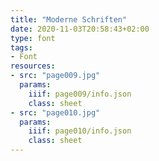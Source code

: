 ```yaml
---
title: "Moderne Schriften"
date: 2020-11-03T20:58:43+02:00
type: font
tags:
- Font
resources:
- src: "page009.jpg"
  params:
    iiif: page009/info.json
    class: sheet
- src: "page010.jpg"
  params:
    iiif: page010/info.json
    class: sheet
---
```

